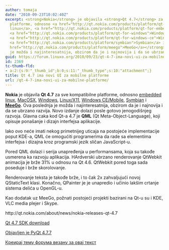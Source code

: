 ```yaml
---
author: tomaja
date: "2010-09-23T10:02:40Z"
excerpt: <strong>Nokia</strong> je objavila <strong>Qt 4.7</strong> za sve kompatibilne
  platforme, odnosno <a href="http://qt.nokia.com/products/platform/qt-for-embedded-linux">embedded
  linux</a>, <a href="http://qt.nokia.com/products/platform/qt-for-embedded-linux">MacOSX</a>,
  <a href="http://qt.nokia.com/products/platform/qt-for-windows">Windows</a>, <a href="http://qt.nokia.com/products/platform/qt-for-linux-x11">Linux/X11</a>,
  <a href="http://qt.nokia.com/products/platform/qt-for-windows-ce">Windows CE/Mobile</a>,
  <a href="http://qt.nokia.com/products/platform/symbian">Symbian</a> i <strong><a
  href="http://qt.nokia.com/products/platform/meego">MeeGo</a></strong>. Ova poslednja
  je možda i najinteresatnija, obzirom da je i najnovija i da se ubrzano razvija.
guid: https://forum.linuxo.org/2010/09/23/qt-4-7-ima-novi-ui-za-mobilne-platforme/
id: 2369
tc-thumb-fld:
- a:2:{s:9:"_thumb_id";b:0;s:11:"_thumb_type";s:10:"attachment";}
title: Qt 4.7 ima novi UI za mobilne platforme
url: /qt-4-7-ima-novi-ui-za-mobilne-platforme/
---
```

**Nokia** je objavila **Qt 4.7** za sve kompatibilne platforme, odnosno [embedded linux](http://qt.nokia.com/products/platform/qt-for-embedded-linux), [MacOSX](http://qt.nokia.com/products/platform/qt-for-embedded-linux), [Windows](http://qt.nokia.com/products/platform/qt-for-windows), [Linux/X11](http://qt.nokia.com/products/platform/qt-for-linux-x11), [Windows CE/Mobile](http://qt.nokia.com/products/platform/qt-for-windows-ce), [Symbian](http://qt.nokia.com/products/platform/symbian) i **[MeeGo](http://qt.nokia.com/products/platform/meego)**. Ova poslednja je možda i najinteresatnija, obzirom da je i najnovija i da se ubrzano razvija. Novo izdanje dolazi posle gotovo jenogodišnjeg razvoja. Glavna caka kod Qt-a 4.7 je **QML** (Qt Meta-Object-Language), koji opisuje ponašanje i dizajn interfejsa aplikacije. 

Iako ovo neće imati nekog primetnijeg uticaja na postojeće implementacije poput KDE-a, QML će omogućiti programerima da rade sa elementima interfejsa i dizajna kroz programski jezik sličan JavaScript-u. 

Pored QML dolazi i serija unapređenja u performansama, koja su takođe usmerena ka razvoju aplikacija. HArdverski ubrzano renderovanje QtWebkit animacija je brže 31% u odnosu na Qt 4.6. QtWebkit pored toga sada poseduje i brže skorolovanje. 

Renderovanje teksta je takođe brže, i to čak 2x zahvaljujući novoj QStaticText klasi. Konačno, QPainter je je unapredio i učinio lakšim crtanje sistema delića u OpenGL-u. 

Kao dodatak uz MeeGo, požnati postojeći projekti bazirani na Qt-u su i KDE, VLC media plejer i Skype. 

<p class="info">
  http://qt.nokia.com/about/news/nokia-releases-qt-4.7
</p>

<p class="download">
  <a href="http://qt.nokia.com/downloads">Qt 4.7 SDK download</a>
</p>

<p class="tip">
  <a href="http://www.blogistan.co.uk/qt/2010/09/pyqt_v477_released.php">Objavljen je PyQt 4.7.7</a>
</p>

[Креирај тему форума везану за овај текст](https://linuxo.org/nova-tema-na-forumu/?se_pid=2369)